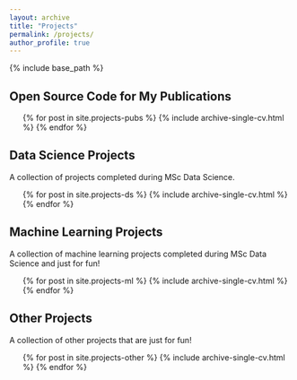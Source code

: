 ```yaml
---
layout: archive
title: "Projects"
permalink: /projects/
author_profile: true
---
```


{% include base_path %}

## Open Source Code for My Publications
  <ul>{% for post in site.projects-pubs %}
    {% include archive-single-cv.html %}
  {% endfor %}</ul>

## Data Science Projects

A collection of projects completed during MSc Data Science.
  <ul>{% for post in site.projects-ds %}
    {% include archive-single-cv.html %}
  {% endfor %}</ul>
  
## Machine Learning Projects

A collection of machine learning projects completed during MSc Data Science and just for fun!
  <ul>{% for post in site.projects-ml %}
    {% include archive-single-cv.html %}
  {% endfor %}</ul>

## Other Projects

A collection of other projects that are just for fun! 
  <ul>{% for post in site.projects-other %}
    {% include archive-single-cv.html %}
  {% endfor %}</ul>
